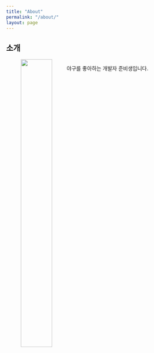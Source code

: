 ```yaml
---
title: "About"
permalink: "/about/"
layout: page
---
```




## 소개

<figure>
<style> 
.profile-container {
    width: 100%;
    height: 100%; 
    display: flex;
}
.profile-img-container {
    width: 20%;
    height: 20%; 
    overflow: hidden;
}
.profile-img {
    width: 100%;
    height: 100%;
    object-fit: cover;
}
.profile-txt-container {
margin-left: 40px;
width: 70%;
}
</style>

<div class="profile-container">
<div class="profile-img-container" >
    <img class="profile-img" src="[assets/image/profile.jpg](https://github.com/nayonnii/nayonnii.github.io/assets/126767770/f5f0c5c4-5bb4-4ae3-8e06-9acc3da6990e)">
</div>
<div class="profile-txt-container" >
    <p>야구를 좋아하는 개발자 준비생입니다.</p>
</div>
</div>
    

</figure>



## 스킬

 - 업데이트 예정

